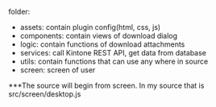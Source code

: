 folder:
- assets: contain plugin config(html, css, js)
- components: contain views of download dialog
- logic: contain functions of download attachments 
- services: call Kintone REST API, get data from database
- utils: contain functions that can use any where in source
- screen: screen of user

***The source will begin from screen. In my source that is src/screen/desktop.js